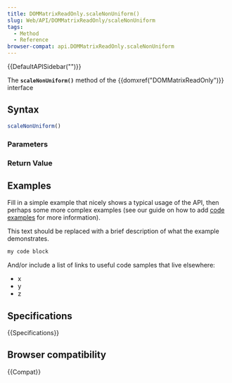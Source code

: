 ```yaml
---
title: DOMMatrixReadOnly.scaleNonUniform()
slug: Web/API/DOMMatrixReadOnly/scaleNonUniform
tags:
  - Method
  - Reference
browser-compat: api.DOMMatrixReadOnly.scaleNonUniform
---
```

{{DefaultAPISidebar("")}}

The **`scaleNonUniform()`** method of the {{domxref("DOMMatrixReadOnly")}} interface 

## Syntax

```js
scaleNonUniform()
```

### Parameters



### Return Value



## Examples

Fill in a simple example that nicely shows a typical usage of the API, then perhaps some more complex examples (see our guide on how to add [code examples](/en-US/docs/MDN/Contribute/Structures/Code_examples) for more information).

This text should be replaced with a brief description of what the example demonstrates.

```js
my code block
```

And/or include a list of links to useful code samples that live elsewhere:

*   x
*   y
*   z

## Specifications

{{Specifications}}

## Browser compatibility

{{Compat}}

